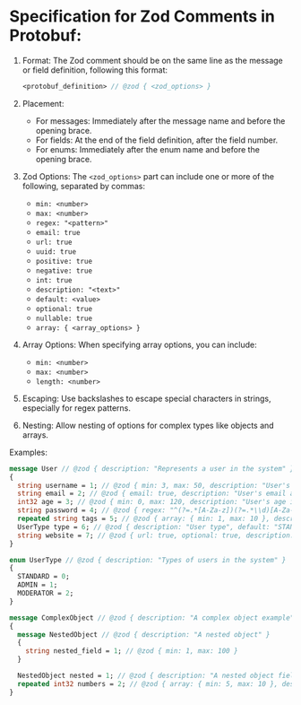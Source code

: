 # Specification for Zod Comments in Protobuf:

1. Format:
   The Zod comment should be on the same line as the message or field definition, following this format:
   ```protobuf
   <protobuf_definition> // @zod { <zod_options> }
   ```

2. Placement:
   - For messages: Immediately after the message name and before the opening brace.
   - For fields: At the end of the field definition, after the field number.
   - For enums: Immediately after the enum name and before the opening brace.

3. Zod Options:
   The `<zod_options>` part can include one or more of the following, separated by commas:
   - `min: <number>`
   - `max: <number>`
   - `regex: "<pattern>"`
   - `email: true`
   - `url: true`
   - `uuid: true`
   - `positive: true`
   - `negative: true`
   - `int: true`
   - `description: "<text>"`
   - `default: <value>`
   - `optional: true`
   - `nullable: true`
   - `array: { <array_options> }`

4. Array Options:
   When specifying array options, you can include:
   - `min: <number>`
   - `max: <number>`
   - `length: <number>`

5. Escaping:
   Use backslashes to escape special characters in strings, especially for regex patterns.

6. Nesting:
   Allow nesting of options for complex types like objects and arrays.

Examples:

```protobuf
message User // @zod { description: "Represents a user in the system" }
{
  string username = 1; // @zod { min: 3, max: 50, description: "User's username" }
  string email = 2; // @zod { email: true, description: "User's email address" }
  int32 age = 3; // @zod { min: 0, max: 120, description: "User's age in years" }
  string password = 4; // @zod { regex: "^(?=.*[A-Za-z])(?=.*\\d)[A-Za-z\\d]{8,}$", description: "User's password" }
  repeated string tags = 5; // @zod { array: { min: 1, max: 10 }, description: "User's tags" }
  UserType type = 6; // @zod { description: "User type", default: "STANDARD" }
  string website = 7; // @zod { url: true, optional: true, description: "User's website" }
}

enum UserType // @zod { description: "Types of users in the system" }
{
  STANDARD = 0;
  ADMIN = 1;
  MODERATOR = 2;
}

message ComplexObject // @zod { description: "A complex object example" }
{
  message NestedObject // @zod { description: "A nested object" }
  {
    string nested_field = 1; // @zod { min: 1, max: 100 }
  }

  NestedObject nested = 1; // @zod { description: "A nested object field" }
  repeated int32 numbers = 2; // @zod { array: { min: 5, max: 10 }, description: "A list of numbers" }
}
```
